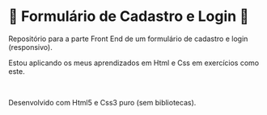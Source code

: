 # 📖 Formulário de Cadastro e Login 📖 #
Repositório para a parte Front End de um formulário de cadastro e login (responsivo).

Estou aplicando os meus aprendizados em Html e Css em exercícios como este.
<br>

<br>

Desenvolvido com Html5 e Css3 puro (sem bibliotecas).
